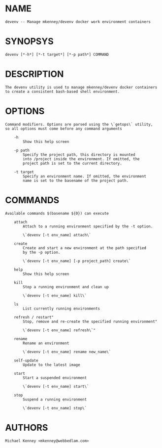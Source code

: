 # NAME
    devenv -- Manage mkenney/devenv docker work environment containers

# SYNOPSYS
    devenv [*-h*] [*-t target*] [*-p path*] COMMAND

# DESCRIPTION
    The devenv utility is used to manage mkenney/devenv docker containers
    to create a consistent bash-based shell environment.

# OPTIONS
    Command modifiers. Options are parsed using the \`getops\` utility,
    so all options must come before any command arguments

        -h
            Show this help screen

        -p path
            Specify the project path, this directory is mounted
            into /project inside the environment. If omitted, the
            project path is set to the current directory.

        -t target
            Specify an environment name. If omitted, the environment
            name is set to the basename of the project path.

# COMMANDS
    Available commands $(basename ${0}) can execute

        attach
            Attach to a running environment specified by the -t option.

            \`devenv [-t env_name] attach\`

        create
            Create and start a new environment at the path specified
            by the -p option.

            \`devenv [-t env_name] [-p project_path] create\`

        help
            Show this help screen

        kill
            Stop a running environment and clean up

            \`devenv [-t env_name] kill\`

        ls
            List currently running environments

        refresh / restart"
            Stop, remove and re-create the specified running environment"

            \`devenv [-t env_name] refresh\`"

        rename
            Rename an environment

            \`devenv [-t env_name] rename new_name\`

        self-update
            Update to the latest image

        start
            Start a suspended environment

            \`devenv [-t env_name] start\`

        stop
            Suspend a running environment

            \`devenv [-t env_name] stop\`

# AUTHORS
    Michael Kenney <mkenney@webbedlam.com>
